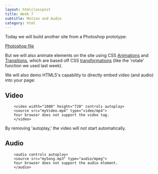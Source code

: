 ```yaml
---
layout: htmlclasspost
title: Week 7
subtitle: Motion and Audio
category: html
---
```


Today we will build another site from a Photoshop prototype:

<a class="three" href="../../week7.psd.zip" target="_blank"> Photoshop file </a>

But we will also animate elements on the site using CSS <a class="three" href="https://developer.mozilla.org/en-US/docs/Web/Guide/CSS/Using_CSS_animations">Animations</a> and <a class="three" href="https://developer.mozilla.org/en-US/docs/Web/Guide/CSS/Using_CSS_transitions">Transitions</a>, which are based off CSS <a href= "https://developer.mozilla.org/en-US/docs/Web/CSS/transform" class="three">transformations</a> (like the 'rotate' function we used last week).

We will also demo HTML5's capability to directly embed video (and audio) into your page:

## Video

        <video width="1080" height="720" controls autoplay>
        <source src="myVideo.mp4" type="video/mp4">
        Your browser does not support the video tag.
        </video>

By removing 'autoplay,' the video will not start automatically.

## Audio

        <audio controls autoplay>
        <source src="mySong.mp3" type="audio/mpeg">
        Your browser does not support the audio element.
        </audio>
